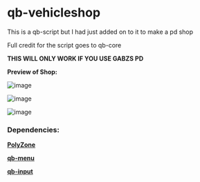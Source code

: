 # qb-vehicleshop

This is a qb-script but I had just added on to it to make a pd shop

Full credit for the script goes to qb-core

**THIS WILL ONLY WORK IF YOU USE GABZS PD**

**Preview of Shop:**

![image](https://cdn.discordapp.com/attachments/833748218516209744/915104784099467334/unknown.png)

![image](https://cdn.discordapp.com/attachments/833748218516209744/915104969542213682/unknown.png)

![image](https://cdn.discordapp.com/attachments/833748218516209744/915105006586298378/unknown.png)

### Dependencies:

**[PolyZone](https://github.com/qbcore-framework/PolyZone)**

**[qb-menu](https://github.com/qbcore-framework/qb-menu)**

**[qb-input](https://github.com/qbcore-framework/qb-input)**
